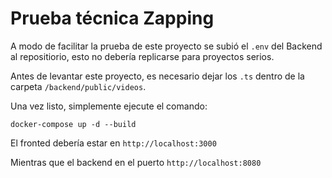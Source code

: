 # Prueba técnica Zapping

A modo de facilitar la prueba de este proyecto se subió el `.env` del Backend al repositiorio, esto no debería replicarse para proyectos serios.

Antes de levantar este proyecto, es necesario dejar los `.ts` dentro de la carpeta `/backend/public/videos`.

Una vez listo, simplemente ejecute el comando:

```
docker-compose up -d --build
```

El fronted debería estar en `http://localhost:3000`

Mientras que el backend en el puerto `http://localhost:8080`
